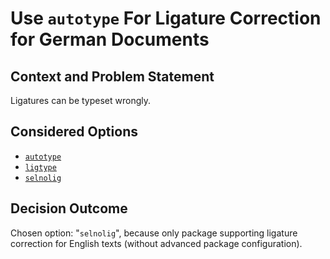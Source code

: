 # Use `autotype` For Ligature Correction for German Documents

## Context and Problem Statement

Ligatures can be typeset wrongly.

## Considered Options

* [`autotype`](https://ctan.org/pkg/autotype)
* [`ligtype`](https://ctan.org/pkg/ligtype)
* [`selnolig`](https://ctan.org/pkg/selnolig)

## Decision Outcome

Chosen option: "`selnolig`", because only package supporting ligature correction for English texts (without advanced package configuration).
